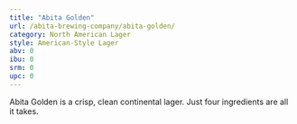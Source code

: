 ```yaml
---
title: "Abita Golden"
url: /abita-brewing-company/abita-golden/
category: North American Lager
style: American-Style Lager
abv: 0
ibu: 0
srm: 0
upc: 0
---
```

Abita Golden is a crisp, clean continental lager. Just four ingredients are all it takes.
